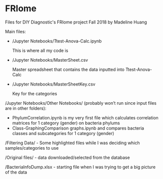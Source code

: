# FRIome
Files for DIY Diagnostic's FRIome project Fall 2018 by Madeline Huang

Main files: 
- /Jupyter Notebooks/Ttest-Anova-Calc.ipynb
	
	This is where all my code is
- /Jupyter Notebooks/MasterSheet.csv
	
	Master spreadsheet that contains the data inputted into Ttest-Anova-Calc
- /Jupyter Notebooks/MasterSheetKey.csv
	
	Key for the categories

/Jupyter Notebooks/Other Notebooks/ (probably won’t run since input files are in other folders):
- PhylumCorrelation.ipynb is my very first file which calculates correlation matrices for 1 category (gender) on bacteria phylums
- Class-GraphingComparison graphs.ipynb and compares bacteria classes and subcategories for 1 category (gender)

/Filtering Data/ - Some highlighted files while I was deciding which samples/categories to use

/Original files/ - data downloaded/selected from the database 

/BacteriaInfoDump.xlsx - starting file when I was trying to get a big picture of the data
